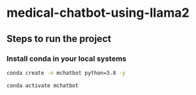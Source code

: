 # medical-chatbot-using-llama2

## Steps to run the project

### Install conda in your local systems

```bash
conda create -n mchatbot python=3.8 -y
```

```bash
conda activate mchatbot
```
